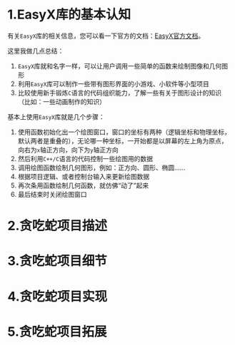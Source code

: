 # 1.EasyX库的基本认知

有关`EasyX`库的相关信息，您可以看一下官方的文档：[EasyX官方文档](https://docs.easyx.cn/zh-cn/intro)。

这里我做几点总结：

1.   `EasyX`库就和名字一样，可以让用户调用一些简单的函数来绘制图像和几何图形
2.   利用`EasyX`库可以制作一些带有图形界面的小游戏、小软件等小型项目
3.   比较使用新手锻炼`C`语言的代码组织能力，了解一些有关于图形设计的知识（比如：一些动画制作的知识）

基本上使用`EasyX`库就是几个步骤：

1.   使用函数初始化出一个绘图窗口，窗口的坐标有两种（逻辑坐标和物理坐标，默认两者是重叠的），无论哪一种坐标，一开始都是以屏幕的左上角为原点，向右为`x`轴正方向，向下为`y`轴正方向
2.   然后利用`C++/C`语言的代码控制一些绘图用的数据
3.   调用绘图函数绘制几何图形，例如：正方向、圆形、椭圆......
4.   根据项目逻辑、或者控制台输入来更新绘图数据
5.   再次条用函数绘制几何函数，就仿佛“动了”起来
6.   最后结束时关闭绘图窗口

# 2.贪吃蛇项目描述



# 3.贪吃蛇项目细节



# 4.贪吃蛇项目实现



# 5.贪吃蛇项目拓展

